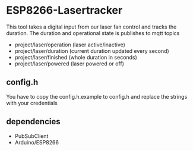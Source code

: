 # ESP8266-Lasertracker

This tool takes a digital input from our laser fan control and tracks the duration. The duration and operational state is publishes to mqtt topics

* project/laser/operation (laser active/inactive)
* project/laser/duration (current duration updated every second)
* project/laser/finished (whole duration in seconds)
* project/laser/powered (laser powered or off)

## config.h

You have to copy the config.h.example to config.h and replace the strings with your credentials

## dependencies

* PubSubClient
* Arduino/ESP8266
